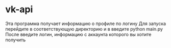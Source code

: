 # vk-api
Эта программа получает информацию о профиле по логину
Для запуска перейдите в соответствующую директорию и в введите python main.py
После введите логин, информацию с аккаунта которого вы хотите получить
